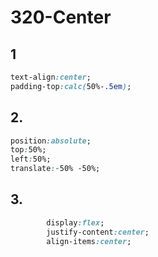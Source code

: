 # 320-Center

## 1

```css
text-align:center;
padding-top:calc(50%-.5em);
```

## 2.

```css
position:absolute;
top:50%;
left:50%;
translate:-50% -50%;
```

## 3.
```css
        display:flex;
        justify-content:center;
        align-items:center;
```
